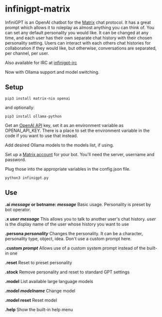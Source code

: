 # infinigpt-matrix
InfiniGPT is an OpenAI chatbot for the [Matrix](https://matrix.org/) chat protocol. It has a great prompt which allows it to roleplay as almost anything you can think of. You can set any default personality you would like. It can be changed at any time, and each user has their own separate chat history with their chosen personality setting. Users can interact with each others chat histories for collaboration if they would like, but otherwise, conversations are separated, per channel, per user.  

Also available for IRC at [infinigpt-irc](https://github.com/h1ddenpr0cess20/infinigpt-irc/)

Now with Ollama support and model switching.

## Setup

```
pip3 install matrix-nio openai 
```

and optionally:

```
pip3 install ollama-python
```

Get an [OpenAI API](https://platform.openai.com/signup) key, set it as an environment variable as OPENAI_API_KEY.  There is a place to set the environment variable in the code if you want to use that instead.

Add desired Ollama models to the models list, if using.

Set up a [Matrix account](https://app.element.io/) for your bot.  You'll need the server, username and password.

Plug those into the appropriate variables in the config.json file.

```
python3 infinigpt.py
```

## Use

**.ai _message_ or botname: _message_**
    Basic usage.
    Personality is preset by bot operator.
  
**.x _user message_**
    This allows you to talk to another user's chat history.
    _user_ is the display name of the user whose history you want to use
      
**.persona _personality_**
    Changes the personality.  It can be a character, personality type, object, idea.
    Don't use a custom prompt here.

**.custom _prompt_**
    Allows use of a custom system prompt instead of the built-in one

**.reset**
    Reset to preset personality
    
**.stock**
    Remove personality and reset to standard GPT settings

**.model**
    List available large language models

**.model _modelname_**
    Change model

**.model reset**
    Reset model
    
**.help**
    Show the built-in help menu

